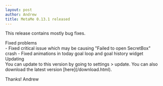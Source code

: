 ```yaml
---
layout: post
author: Andrew
title: MetaMe 0.13.1 released
---
```

This release contains mostly bug fixes.

<div>Fixed problems</div>
- Fixed critical issue which may be causing "Failed to open SecretBox" crash  
- Fixed animations in today goal loop and goal history widget 

<div>Updating</div>
You can update to this version by going to settings > update.  You can also download the latest version [here](/download.html).

Thanks!
Andrew